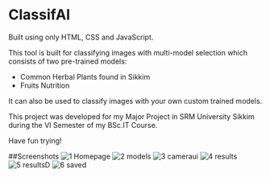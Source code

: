 # ClassifAI
Built using only HTML, CSS and JavaScript.

This tool is built for classifying images with multi-model selection which consists of two pre-trained models:
 - Common Herbal Plants found in Sikkim
 - Fruits Nutrition

It can also be used to classify images with your own custom trained models.

This project was developed for my Major Project in SRM University Sikkim during the VI Semester of my BSc.IT Course.

Have fun trying!


##Screenshots
![1 Homepage](https://github.com/pranaigiri/ClassifAI-Multi-Model-Image-Classification-using-Javascript/assets/102620441/0b78ecae-bbbe-46e9-af3f-0ea4198625d1)
![2 models](https://github.com/pranaigiri/ClassifAI-Multi-Model-Image-Classification-using-Javascript/assets/102620441/e2eebc81-639f-4f05-95ee-cfda1941f15c)
![3 cameraui](https://github.com/pranaigiri/ClassifAI-Multi-Model-Image-Classification-using-Javascript/assets/102620441/4e8a659b-7f4d-4c42-96e1-e92f37ca02b8)
![4 results](https://github.com/pranaigiri/ClassifAI-Multi-Model-Image-Classification-using-Javascript/assets/102620441/9960fe97-a048-467b-9efd-6fee4770399a)
![5 resultsD](https://github.com/pranaigiri/ClassifAI-Multi-Model-Image-Classification-using-Javascript/assets/102620441/5c484458-7934-4e0f-aea6-c7a1bb88962f)
![6 saved](https://github.com/pranaigiri/ClassifAI-Multi-Model-Image-Classification-using-Javascript/assets/102620441/b5597d0e-2279-4af0-8856-aeffaa07c303)
